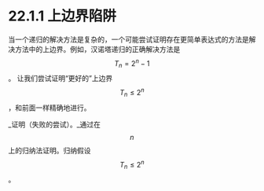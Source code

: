 # 22.1.1 上边界陷阱

当一个递归的解决方法是复杂的，一个可能尝试证明存在更简单表达式的方法是解决方法中的上边界。例如，汉诺塔递归的正确解决方法是 $$T_n = 2^n - 1$$。 让我们尝试证明“更好的”上边界$$T_n \le  2^n$$，和前面一样精确地进行。

_证明（失败的尝试）。_通过在 $$n$$ 上的归纳法证明。归纳假设$$T_n \le  2^n$$。

